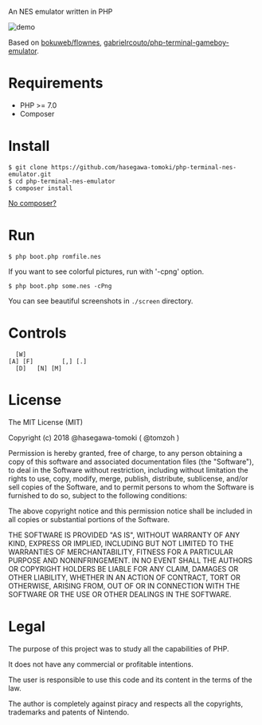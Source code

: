 An NES emulator written in PHP

![demo](https://github.com/hasegawa-tomoki/php-terminal-nes-emulator/blob/master/demo.gif)

Based on [bokuweb/flownes](https://github.com/bokuweb/flownes), [gabrielrcouto/php-terminal-gameboy-emulator](https://github.com/gabrielrcouto/php-terminal-gameboy-emulator).

# Requirements

* PHP >= 7.0
* Composer

# Install

```
$ git clone https://github.com/hasegawa-tomoki/php-terminal-nes-emulator.git
$ cd php-terminal-nes-emulator
$ composer install
```

[No composer?](https://getcomposer.org/doc/00-intro.md#locally)

# Run

```
$ php boot.php romfile.nes
```

If you want to see colorful pictures, run with '-cpng' option.

```
$ php boot.php some.nes -cPng
```

You can see beautiful screenshots in `./screen` directory.

# Controls

```
  [W]
[A] [F]        [,] [.]
  [D]   [N] [M]
```

# License

The MIT License (MIT)

Copyright (c) 2018 @hasegawa-tomoki ( @tomzoh )

Permission is hereby granted, free of charge, to any person obtaining a copy of this software and associated documentation files (the "Software"), to deal in the Software without restriction, including without limitation the rights to use, copy, modify, merge, publish, distribute, sublicense, and/or sell copies of the Software, and to permit persons to whom the Software is furnished to do so, subject to the following conditions:

The above copyright notice and this permission notice shall be included in all copies or substantial portions of the Software.

THE SOFTWARE IS PROVIDED "AS IS", WITHOUT WARRANTY OF ANY KIND, EXPRESS OR IMPLIED, INCLUDING BUT NOT LIMITED TO THE WARRANTIES OF MERCHANTABILITY, FITNESS FOR A PARTICULAR PURPOSE AND NONINFRINGEMENT. IN NO EVENT SHALL THE AUTHORS OR COPYRIGHT HOLDERS BE LIABLE FOR ANY CLAIM, DAMAGES OR OTHER LIABILITY, WHETHER IN AN ACTION OF CONTRACT, TORT OR OTHERWISE, ARISING FROM, OUT OF OR IN CONNECTION WITH THE SOFTWARE OR THE USE OR OTHER DEALINGS IN THE SOFTWARE.

# Legal

The purpose of this project was to study all the capabilities of PHP.

It does not have any commercial or profitable intentions.

The user is responsible to use this code and its content in the terms of the law.

The author is completely against piracy and respects all the copyrights, trademarks and patents of Nintendo.
